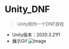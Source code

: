 # Unity_DNF
> Unity制作一个DNF游戏
* Unity版本：2020.3.21f1
* 展示Gif
![Image](https://github.com/Oceanisher/Unity_DNF/Assets/Resources/Other/Gif/ShowGif.gif)
